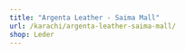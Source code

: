 ```yaml
---
title: "Argenta Leather - Saima Mall"
url: /karachi/argenta-leather-saima-mall/
shop: Leder
---
```

